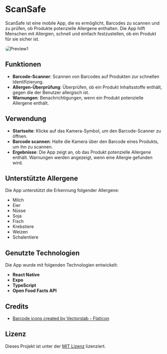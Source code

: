 # ScanSafe

ScanSafe ist eine mobile App, die es ermöglicht, Barcodes zu scannen und zu prüfen, ob Produkte potenzielle Allergene enthalten. Die App hilft Menschen mit Allergien, schnell und einfach festzustellen, ob ein Produkt für sie sicher ist.

<img src="https://i.imgur.com/JR6zBh6.png" alt="Preview1" style="border-radius: 10px;" />

## Funktionen

- **Barcode-Scanner**: Scannen von Barcodes auf Produkten zur schnellen Identifizierung.
- **Allergen-Überprüfung**: Überprüfen, ob ein Produkt Inhaltsstoffe enthält, gegen die der Benutzer allergisch ist.
- **Warnungen**: Benachrichtigungen, wenn ein Produkt potenzielle Allergene enthält.

## Verwendung

- **Startseite**: Klicke auf das Kamera-Symbol, um den Barcode-Scanner zu öffnen.
- **Barcode scannen**: Halte die Kamera über den Barcode eines Produkts, um ihn zu scannen.
- **Ergebnisse**: Die App zeigt an, ob das Produkt potenzielle Allergene enthält. Warnungen werden angezeigt, wenn eine Allergie gefunden wird.

## Unterstützte Allergene

Die App unterstützt die Erkennung folgender Allergene:

- Milch
- Eier
- Nüsse
- Soja
- Fisch
- Krebstiere
- Weizen
- Schalentiere

## Genutzte Technologien

Die App wurde mit folgenden Technologien entwickelt:

- **React Native**
- **Expo**
- **TypeScript**
- **Open Food Facts API**

## Credits

- <a href="https://www.flaticon.com/free-icons/barcode" title="barcode icons">Barcode icons created by Vectorslab - Flaticon</a>

## Lizenz

Dieses Projekt ist unter der [MIT Lizenz](LICENSE) lizenziert.
